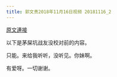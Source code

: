 ```yaml
---
title: 郭文贵2018年11月16日视频 20181116_2
---
```


[原文連接](https://gnews.org/ThreadView/53478402)

以下是茅屎坑战友没校对前的内容。

  只能。来给我听听，没听见。你妹啊。

  有爱呀。一切谢谢。
